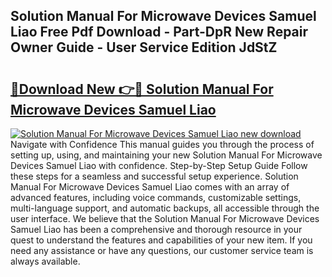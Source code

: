 ## Solution Manual For Microwave Devices Samuel Liao Free Pdf Download - Part-DpR New Repair Owner Guide - User Service Edition JdStZ

# <h2><a href="http://bc52313.oget.top/?id=Solution+Manual+For+Microwave+Devices+Samuel+Liao">🔗Download New 👉🔴 Solution Manual For Microwave Devices Samuel Liao</a></h2>

[![Solution Manual For Microwave Devices Samuel Liao new download](https://i.imgur.com/5g1atiW.png)](http://bc52313.oget.top/?id=Solution+Manual+For+Microwave+Devices+Samuel+Liao)
Navigate with Confidence This manual guides you through the process of setting up, using, and maintaining your new Solution Manual For Microwave Devices Samuel Liao with confidence. Step-by-Step Setup Guide Follow these steps for a seamless and successful setup experience. Solution Manual For Microwave Devices Samuel Liao comes with an array of advanced features, including voice commands, customizable settings, multi-language support, and automatic backups, all accessible through the user interface. We believe that the Solution Manual For Microwave Devices Samuel Liao has been a comprehensive and thorough resource in your quest to understand the features and capabilities of your new item. If you need any assistance or have any questions, our customer service team is always available.
